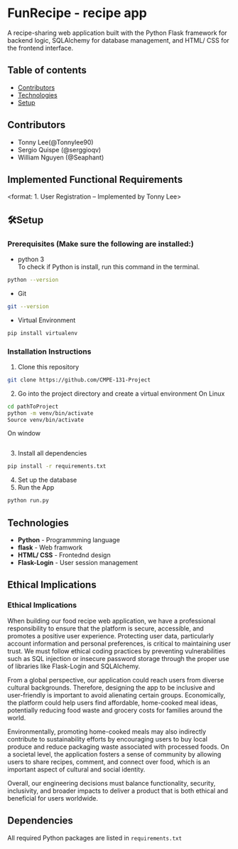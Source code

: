 # FunRecipe - recipe app
A recipe-sharing web application built with the Python Flask framework for backend logic, SQLAlchemy for database management, and HTML/ CSS for the frontend interface.

## Table of contents
* [Contributors](#general-info)
* [Technologies](#technologies)
* [Setup](#setup)

## Contributors
- Tonny Lee(@Tonnylee90)
- Sergio Quispe (@serggioqv)
- William Nguyen (@Seaphant)

## Implemented Functional Requirements
<format: 1. User Registration – Implemented by Tonny Lee>


## 🛠️Setup <Installation Instructions>
### Prerequisites (Make sure the following are installed:)
- python 3  
To check if Python is install, run this command in the terminal.
```bash
python --version
```
- Git
```bash
git --version
```
- Virtual Environment
```bash
pip install virtualenv
```
### Installation Instructions
1. Clone this repository
```bash
git clone https://github.com/CMPE-131-Project
```
2. Go into the project directory and create a virtual environment
On Linux
```bash
cd pathToProject
python -m venv/bin/activate
Source venv/bin/activate
```
On window
```bash
```
3. Install all dependencies
```bash
pip install -r requirements.txt
```
4. Set up the database
5. Run the App
```bash
python run.py
```
## Technologies
- **Python** - Programmming language  
- **flask** - Web framwork  
- **HTML/ CSS** - Frontednd design  
- **Flask-Login** - User session management

## Ethical Implications
### Ethical Implications

When building our food recipe web application, we have a professional responsibility to ensure that the platform is secure, accessible, and promotes a positive user experience. Protecting user data, particularly account information and personal preferences, is critical to maintaining user trust. We must follow ethical coding practices by preventing vulnerabilities such as SQL injection or insecure password storage through the proper use of libraries like Flask-Login and SQLAlchemy.

From a global perspective, our application could reach users from diverse cultural backgrounds. Therefore, designing the app to be inclusive and user-friendly is important to avoid alienating certain groups. Economically, the platform could help users find affordable, home-cooked meal ideas, potentially reducing food waste and grocery costs for families around the world.

Environmentally, promoting home-cooked meals may also indirectly contribute to sustainability efforts by encouraging users to buy local produce and reduce packaging waste associated with processed foods. On a societal level, the application fosters a sense of community by allowing users to share recipes, comment, and connect over food, which is an important aspect of cultural and social identity.

Overall, our engineering decisions must balance functionality, security, inclusivity, and broader impacts to deliver a product that is both ethical and beneficial for users worldwide.

## Dependencies <list all the Python packages that the app needs to run>
All required Python packages are listed in `requirements.txt`
